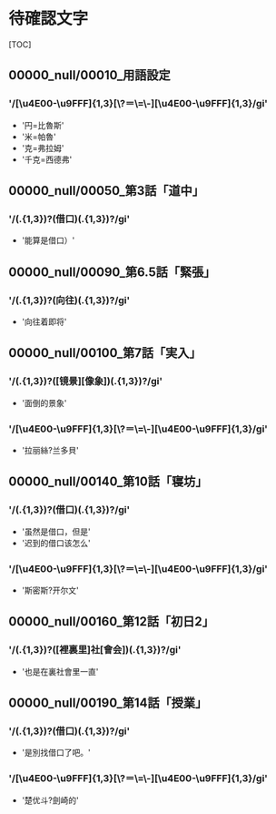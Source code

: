 # 待確認文字

[TOC]

## 00000_null/00010_用語設定

### '/[\\u4E00-\\u9FFF]{1,3}[\\?＝\\=\\-][\\u4E00-\\u9FFF]{1,3}/gi'

- '円=比魯斯'
- '米=帕魯'
- '克=弗拉姆'
- '千克=西德弗'


## 00000_null/00050_第3話「道中」

### '/(.{1,3})?(借口)(.{1,3})?/gi'

- '能算是借口）'


## 00000_null/00090_第6.5話「緊張」

### '/(.{1,3})?(向往)(.{1,3})?/gi'

- '向往着即将'


## 00000_null/00100_第7話「実入」

### '/(.{1,3})?([镜景][像象])(.{1,3})?/gi'

- '面倒的景象'

### '/[\\u4E00-\\u9FFF]{1,3}[\\?＝\\=\\-][\\u4E00-\\u9FFF]{1,3}/gi'

- '拉丽絲?兰多貝'


## 00000_null/00140_第10話「寝坊」

### '/(.{1,3})?(借口)(.{1,3})?/gi'

- '虽然是借口，但是'
- '迟到的借口该怎么'

### '/[\\u4E00-\\u9FFF]{1,3}[\\?＝\\=\\-][\\u4E00-\\u9FFF]{1,3}/gi'

- '斯密斯?开尔文'


## 00000_null/00160_第12話「初日2」

### '/(.{1,3})?([裡裏里]社[會会])(.{1,3})?/gi'

- '也是在裏社會里一直'


## 00000_null/00190_第14話「授業」

### '/(.{1,3})?(借口)(.{1,3})?/gi'

- '是別找借口了吧。'

### '/[\\u4E00-\\u9FFF]{1,3}[\\?＝\\=\\-][\\u4E00-\\u9FFF]{1,3}/gi'

- '楚优斗?劍崎的'

